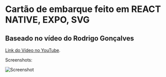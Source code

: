 # Cartão de embarque feito em REACT NATIVE, EXPO, SVG


## Baseado no vídeo do Rodrigo Gonçalves
[Link do Vídeo no YouTube](https://www.youtube.com/watch?v=yBnZsWGtaqs).

Screenshots:

![Screenshot](https://github.com/user-attachments/assets/6384124e-128f-4f09-a6e7-192e2c6c7428)
